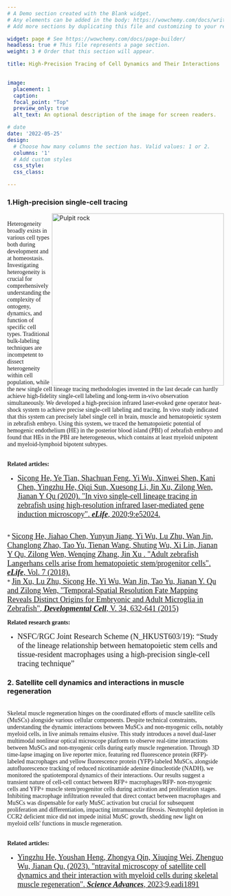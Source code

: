 ```yaml
---
# A Demo section created with the Blank widget.
# Any elements can be added in the body: https://wowchemy.com/docs/writing-markdown-latex/
# Add more sections by duplicating this file and customizing to your requirements.

widget: page # See https://wowchemy.com/docs/page-builder/
headless: true # This file represents a page section.
weight: 3 # Order that this section will appear.

title: High-Precision Tracing of Cell Dynamics and Their Interactions
  

image:
  placement: 1
  caption: 
  focal_point: "Top"
  preview_only: true
  alt_text: An optional description of the image for screen readers.

# date
date: '2022-05-25'
design:
  # Choose how many columns the section has. Valid values: 1 or 2.
  columns: '1'
  # Add custom styles
  css_style:
  css_class:

---
```


<!--more-->




### **1.High-precision single-cell tracing**

<img align="right" src="/imagess/C/zebrafish.jpg" alt="Pulpit rock" width="400" height="400" />

<br/>
<font face=Times New Roman>
Heterogeneity broadly exists in various cell types both during development and at homeostasis.
Investigating heterogeneity is crucial for comprehensively understanding the complexity of ontogeny,
dynamics, and function of specific cell types. Traditional bulk-labeling techniques are incompetent
to dissect heterogeneity within cell population, while the new single cell lineage tracing methodologies
invented in the last decade can hardly achieve high-fidelity single-cell labeling and long-term in-vivo
observation simultaneously. We developed a high-precision infrared laser-evoked gene operator heat-shock
system to achieve precise single-cell labeling and tracing. In vivo study indicated that this system can
precisely label single cell in brain, muscle and hematopoietic system in zebrafish embryo. Using this system,
we traced the hematopoietic potential of hemogenic endothelium (HE) in the posterior blood island (PBI) of
zebrafish embryo and found that HEs in the PBI are heterogeneous, which contains at least myeloid unipotent
and myeloid-lymphoid bipotent subtypes.
<br />
<br />

**Related articles:**
<br />
  * <font size=4><a href="https://doi.org/10.7554/eLife.52024">Sicong He, Ye Tian, Shachuan Feng, Yi Wu, Xinwei Shen, Kani Chen, Yingzhu He, Qiqi Sun, Xuesong Li, Jin Xu, Zilong Wen, Jianan Y Qu (2020).
 <u>"In vivo single-cell lineage tracing in zebrafish using high-resolution infrared laser-mediated gene induction microscopy"</u>. <i><b>eLife</i></b>, 2020;9:e52024.</a></font>
<br />
 * <font size=4><a href="https://doi.org/10.7554/eLife.36131">Sicong He, Jiahao Chen, Yunyun Jiang, Yi Wu, Lu Zhu, Wan Jin, Changlong Zhao, Tao Yu, Tienan Wang, Shuting Wu, Xi Lin, Jianan Y Qu, Zilong Wen, Wenqing Zhang, Jin Xu .
<u>"Adult zebrafish Langerhans cells arise from hematopoietic stem/progenitor cells"</u>. <i><b>eLife</i></b>, Vol. 7 (2018).</a></font>
<br />
 * <font size=4><a href="https://doi.org/10.1016/j.devcel.2015.08.018">Jin Xu, Lu Zhu, Sicong He, Yi Wu, Wan Jin, Tao Yu, Jianan Y. Qu and Zilong Wen,
<u>"Temporal-Spatial Resolution Fate Mapping Reveals Distinct Origins for Embryonic and Adult Microglia in Zebrafish"</u>, <i><b>Developmental Cell</i></b>, V. 34, 632-641 (2015)</a></font>
<br />

**Related research grants:**
<br />
 * <font size=4>NSFC/RGC Joint Research Scheme (N_HKUST603/19): “Study of the lineage relationship between hematopoietic stem cells and tissue-resident macrophages using a high-precision single-cell tracing technique”</font>
 </font>

 ### **2. Satellite cell dynamics and interactions in muscle regeneration**

<br/>
<font face=Times New Roman>
Skeletal muscle regeneration hinges on the coordinated efforts of muscle satellite cells (MuSCs) alongside various cellular components. Despite technical constraints, understanding the dynamic interactions between MuSCs and non-myogenic cells, notably myeloid cells, in live animals remains elusive. This study introduces a novel dual-laser multimodal nonlinear optical microscope platform to observe real-time interactions between MuSCs and non-myogenic cells during early muscle regeneration. Through 3D time-lapse imaging on live reporter mice, featuring red fluorescence protein (RFP)-labeled macrophages and yellow fluorescence protein (YFP)-labeled MuSCs, alongside autofluorescence tracking of reduced nicotinamide adenine dinucleotide (NADH), we monitored the spatiotemporal dynamics of their interactions. Our results suggest a transient nature of cell-cell contact between RFP+ macrophages/RFP- non-myogenic cells and YFP+ muscle stem/progenitor cells during activation and proliferation stages. Inhibiting macrophage infiltration revealed that direct contact between macrophages and MuSCs was dispensable for early MuSC activation but crucial for subsequent proliferation and differentiation, impacting intramuscular fibrosis. Neutrophil depletion in CCR2 deficient mice did not impede initial MuSC growth, shedding new light on myeloid cells' functions in muscle regeneration.

<br />
<br />

**Related articles:**
<br />
  * <font size=4><a href="https://doi.org/10.7554/eLife.52024">Yingzhu He, Youshan Heng, Zhongya Qin, Xiuqing Wei, Zhenguo Wu, Jianan Qu, (2023).
 <u>"ntravital microscopy of satellite cell dynamics and their interaction with myeloid cells during skeletal muscle regeneration"</u>. <i><b>Science Advances</i></b>, 2023;9,eadi1891</a></font>
<br />
